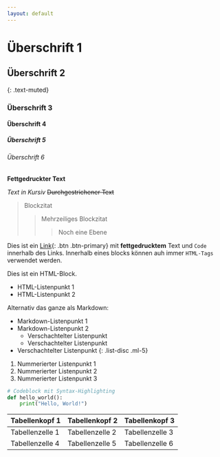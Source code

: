 ```yaml
---
layout: default
---
```


# Überschrift 1

## Überschrift 2
{: .text-muted}

### Überschrift 3

#### Überschrift 4

##### Überschrift 5

###### Überschrift 6

**Fettgedruckter Text**

*Text in Kursiv*
~~Durchgestrichener Text~~

> Blockzitat
> > Mehrzeiliges Blockzitat
> > > Noch eine Ebene


Dies ist ein [Link](https://example.com){: .btn .btn-primary} mit **fettgedrucktem** Text und `Code` innerhalb des Links.
Innerhalb eines blocks können auh immer <code>HTML-Tags</code> verwendet werden.

<div>
    <p>Dies ist ein HTML-Block.</p>
    <ul>
        <li>HTML-Listenpunkt 1</li>
        <li>HTML-Listenpunkt 2</li>
    </ul>
</div>

Alternativ das ganze als Markdown:

- Markdown-Listenpunkt 1
- Markdown-Listenpunkt 2
  - Verschachtelter Listenpunkt
  - Verschachtelter Listenpunkt
- Verschachtelter Listenpunkt
{: .list-disc .ml-5}


1. Nummerierter Listenpunkt 1
2. Nummerierter Listenpunkt 2
3. Nummerierter Listenpunkt 3

```python
# Codeblock mit Syntax-Highlighting
def hello_world():
    print("Hello, World!")
```


| Tabellenkopf 1 | Tabellenkopf 2 | Tabellenkopf 3 |
|----------------|----------------|----------------|
| Tabellenzelle 1 | Tabellenzelle 2 | Tabellenzelle 3 |
| Tabellenzelle 4 | Tabellenzelle 5 | Tabellenzelle 6 |


